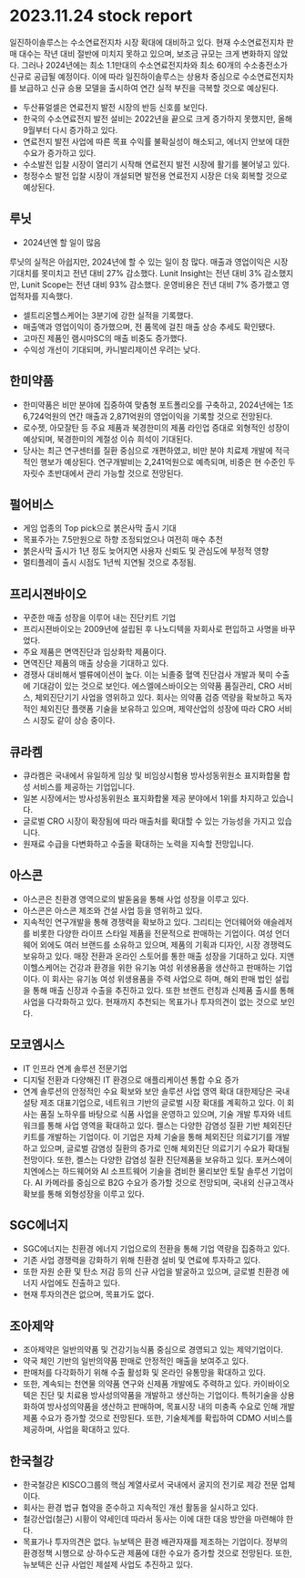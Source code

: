 # 2023.11.24 stock report
일진하이솔루스는 수소연료전지차 시장 확대에 대비하고 있다. 현재 수소연료전지차 판매 대수는 작년 대비 절반에 미치지 못하고 있으며, 보조금 규모는 크게 변화하지 않았다. 그러나 2024년에는 최소 1.1만대의 수소연료전지차와 최소 60개의 수소충전소가 신규로 공급될 예정이다. 이에 따라 일진하이솔루스는 상용차 중심으로 수소연료전지차를 보급하고 신규 승용 모델을 출시하여 연간 실적 부진을 극복할 것으로 예상된다.
- 두산퓨얼셀은 연료전지 발전 시장의 반등 신호를 보인다.
- 한국의 수소연료전지 발전 설비는 2022년을 끝으로 크게 증가하지 못했지만, 올해 9월부터 다시 증가하고 있다.
- 연료전지 발전 사업에 따른 목표 수익률 불확실성이 해소되고, 에너지 안보에 대한 수요가 증가하고 있다.
- 수소발전 입찰 시장이 열리기 시작해 연료전지 발전 시장에 활기를 불어넣고 있다.
- 청정수소 발전 입찰 시장이 개설되면 발전용 연료전지 시장은 더욱 회복할 것으로 예상된다.
## 루닛
- 2024년엔 할 일이 많음

루닛의 실적은 아쉽지만, 2024년에 할 수 있는 일이 참 많다. 매출과 영업이익은 시장 기대치를 못미치고 전년 대비 27% 감소했다. Lunit Insight는 전년 대비 3% 감소했지만, Lunit Scope는 전년 대비 93% 감소했다. 운영비용은 전년 대비 7% 증가했고 영업적자를 지속했다.
- 셀트리온헬스케어는 3분기에 강한 실적을 기록했다.
- 매출액과 영업이익이 증가했으며, 전 품목에 걸친 매출 상승 추세도 확인됐다.
- 고마진 제품인 램시마SC의 매출 비중도 증가했다.
- 수익성 개선이 기대되며, 카니발리제이션 우려는 낮다.
## 한미약품
- 한미약품은 비만 분야에 집중하여 맞춤형 포트폴리오를 구축하고, 2024년에는 1조 6,724억원의 연간 매출과 2,871억원의 영업이익을 기록할 것으로 전망된다.
- 로수젯, 아모잘탄 등 주요 제품과 북경한미의 제품 라인업 증대로 외형적인 성장이 예상되며, 북경한미의 계절성 이슈 희석이 기대된다.
- 당사는 최근 연구센터를 질환 중심으로 개편하였고, 비만 분야 치료제 개발에 적극적인 행보가 예상된다. 연구개발비는 2,241억원으로 예측되며, 비중은 현 수준인 두 자릿수 초반대에서 관리 가능할 것으로 전망된다.
## 펄어비스
- 게임 업종의 Top pick으로 붉은사막 출시 기대
- 목표주가는 7.5만원으로 하향 조정되었으나 여전히 매수 추천
- 붉은사막 출시가 1년 정도 늦어지면 사용자 신뢰도 및 관심도에 부정적 영향
- 멀티플레이 출시 시점도 1년씩 지연될 것으로 추정됨.
## 프리시젼바이오
- 꾸준한 매출 성장을 이루어 내는 진단키트 기업
- 프리시젼바이오는 2009년에 설립된 후 나노디텍을 자회사로 편입하고 사명을 바꾸었다.
- 주요 제품은 면역진단과 임상화학 제품이다.
- 면역진단 제품의 매출 상승을 기대하고 있다.
- 경쟁사 대비해서 밸류에이션이 높다. 이는 뇌졸중 혈액 진단검사 개발과 북미 수출에 기대감이 있는 것으로 보인다.
에스엘에스바이오는 의약품 품질관리, CRO 서비스, 체외진단기기 사업을 영위하고 있다. 회사는 의약품 검증 역량을 확보하고 독자적인 체외진단 플랫폼 기술을 보유하고 있으며, 제약산업의 성장에 따라 CRO 서비스 시장도 같이 상승 중이다.
## 큐라켐
- 큐라켐은 국내에서 유일하게 임상 및 비임상시험용 방사성동위원소 표지화합물 합성 서비스를 제공하는 기업입니다.
- 일본 시장에서는 방사성동위원소 표지화합물 제공 분야에서 1위를 차지하고 있습니다.
- 글로벌 CRO 시장이 확장됨에 따라 매출처를 확대할 수 있는 가능성을 가지고 있습니다.
- 원재료 수급을 다변화하고 수출을 확대하는 노력을 지속할 전망입니다.
## 아스콘
- 아스콘은 친환경 영역으로의 발돋움을 통해 사업 성장을 이루고 있다.
- 아스콘은 아스콘 제조와 건설 사업 등을 영위하고 있다.
- 지속적인 연구개발을 통해 경쟁력을 확보하고 있다.
그리티는 언더웨어와 애슬레저를 비롯한 다양한 라이프 스타일 제품을 전문적으로 판매하는 기업이다. 여성 언더웨어 외에도 여러 브랜드를 소유하고 있으며, 제품의 기획과 디자인, 시장 경쟁력도 보유하고 있다. 매장 전환과 온라인 스토어를 통한 매출 성장을 기대하고 있다.
지앤이헬스케어는 건강과 환경을 위한 유기농 여성 위생용품을 생산하고 판매하는 기업이다. 이 회사는 유기농 여성 위생용품을 주력 사업으로 하며, 해외 판매 법인 설립을 통해 매출 신장과 수출을 추진하고 있다. 또한 브랜드 런칭과 신제품 출시를 통해 사업을 다각화하고 있다. 현재까지 추천되는 목표가나 투자의견이 없는 것으로 보인다.
## 모코엠시스
- IT 인프라 연계 솔루션 전문기업
- 디지털 전환과 다양해진 IT 환경으로 애플리케이션 통합 수요 증가
- 연계 솔루션의 안정적인 수요 확보와 보안 솔루션 사업 영역 확대
대한제당은 국내 설탕 제조 대표기업으로, 네트워크 기반의 글로벌 시장 확대를 계획하고 있다. 이 회사는 품질 노하우를 바탕으로 식품 사업을 운영하고 있으며, 기술 개발 투자와 네트워크를 통해 사업 영역을 확대하고 있다.
켈스는 다양한 감염성 질환 기반 체외진단키트를 개발하는 기업이다. 이 기업은 자체 기술을 통해 체외진단 의료기기를 개발하고 있으며, 글로벌 감염성 질환의 증가로 인해 체외진단 의료기기 수요가 확대될 전망이다. 또한, 켈스는 다양한 감염성 질환 진단제품을 보유하고 있다.
포커스에이치엔에스는 하드웨어와 AI 소프트웨어 기술을 겸비한 물리보안 토탈 솔루션 기업이다. AI 카메라를 중심으로 B2G 수요가 증가할 것으로 전망되며, 국내외 신규고객사 확보를 통해 외형성장을 이루고 있다.
## SGC에너지
- SGC에너지는 친환경 에너지 기업으로의 전환을 통해 기업 역량을 집중하고 있다.
- 기존 사업 경쟁력을 강화하기 위해 친환경 설비 및 연료에 투자하고 있다.
- 또한 자원 순환 및 탄소 저감 등의 신규 사업을 발굴하고 있으며, 글로벌 친환경 에너지 사업에도 진출하고 있다.
- 현재 투자의견은 없으며, 목표가도 없다.
## 조아제약
- 조아제약은 일반의약품 및 건강기능식품 중심으로 경영되고 있는 제약기업이다.
- 약국 체인 기반의 일반의약품 판매로 안정적인 매출을 보여주고 있다.
- 판매처를 다각화하기 위해 수출 활성화 및 온라인 유통망을 확대하고 있다.
- 또한, 계속되는 천연물 의약품 연구와 신제품 개발에도 주력하고 있다.
카이바이오텍은 진단 및 치료용 방사성의약품을 개발하고 생산하는 기업이다. 특허기술을 상용화하여 방사성의약품을 생산하고 판매하며, 목표시장 내의 미충족 수요로 인해 개발제품 수요가 증가할 것으로 전망된다. 또한, 기술체계를 확립하여 CDMO 서비스를 제공하며, 사업을 확대하고 있다.
## 한국철강
- 한국철강은 KISCO그룹의 핵심 계열사로서 국내에서 굴지의 전기로 제강 전문 업체이다.
- 회사는 환경 법규 협약을 준수하고 지속적인 개선 활동을 실시하고 있다.
- 철강산업(철근) 시황이 약세인데 따라서 동사는 이에 대한 대응 방안을 마련해야 한다.
- 목표가나 투자의견은 없다.
뉴보텍은 환경 배관자재를 제조하는 기업이다. 정부의 환경정책 시행으로 상·하수도관 제품에 대한 수요가 증가할 것으로 전망된다. 또한, 뉴보텍은 신규 사업인 제설제 사업도 추진하고 있다.